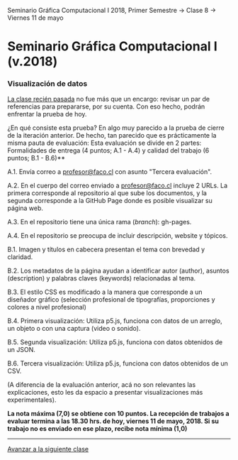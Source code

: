 Seminario Gráfica Computacional I 2018, Primer Semestre → Clase 8 → Viernes 11 de mayo

# Seminario Gráfica Computacional I (v.2018)

### Visualización de datos

[La clase recién pasada](https://github.com/profesorfaco/dgp502_7/) no fue más que un encargo: revisar un par de referencias para prepararse, por su cuenta. Con eso hecho, podrán enfrentar la prueba de hoy. 

¿En qué consiste esta prueba? En algo muy parecido a la prueba de cierre de la iteración anterior. De hecho, tan parecido que es prácticamente la misma pauta de evaluación: Esta evaluación se divide en 2 partes: Formalidades de entrega (4 puntos; A.1 - A.4) y calidad del trabajo (6 puntos; B.1 - B.6)**

A.1. Envía correo a profesor@faco.cl con asunto "Tercera evaluación".

A.2. En el cuerpo del correo enviado a profesor@faco.cl incluye 2 URLs. La primera corresponde al repositorio al que sube los documentos, y la segunda corresponde a la GitHub Page donde es posible visualizar su página web. 

A.3. En el repositorio tiene una única rama (*branch*): gh-pages.

A.4. En el repositorio se preocupa de incluir descripción, website y tópicos.

B.1. Imagen y títulos en cabecera presentan el tema con brevedad y claridad. 

B.2. Los metadatos de la página ayudan a identificar autor (author), asuntos (description) y palabras claves (keywords) relacionadas al tema.

B.3. El estilo CSS es modificado a la manera que corresponde a un diseñador gráfico (selección profesional de tipografías, proporciones y colores a nivel profesional)

B.4. Primera visualización: Utiliza p5.js, funciona con datos de un arreglo, un objeto o con una captura (video o sonido).

B.5. Segunda visualización: Utiliza p5.js, funciona con datos obtenidos de un JSON.

B.6. Tercera visualización: Utiliza p5.js, funciona con datos obtenidos de un CSV.

(A diferencia de la evaluación anterior, acá no son relevantes las explicaciones, esto les da espacio a presentar visualizaciones más experimentales). 

**La nota máxima (7,0) se obtiene con 10 puntos. La recepción de trabajos a evaluar termina a las 18.30 hrs. de hoy, viernes 11 de mayo, 2018. Si su trabajo no es enviado en ese plazo, recibe nota mínima (1,0)**


- - - - 

[Avanzar a la siguiente clase](https://github.com/profesorfaco/dgp502_9/)
